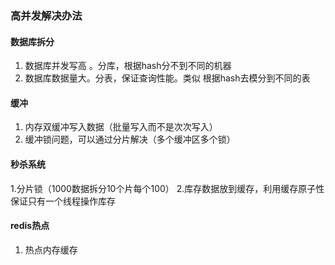 ### 高并发解决办法

#### 数据库拆分

1. 数据库并发写高 。分库，根据hash分不到不同的机器
2. 数据库数据量大。分表，保证查询性能。类似 根据hash去模分到不同的表

#### 缓冲

1. 内存双缓冲写入数据（批量写入而不是次次写入）
2. 缓冲锁问题，可以通过分片解决（多个缓冲区多个锁）


#### 秒杀系统
1.分片锁（1000数据拆分10个片每个100）
2.库存数据放到缓存，利用缓存原子性保证只有一个线程操作库存


#### redis热点
1. 热点内存缓存